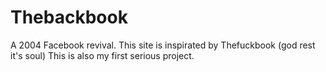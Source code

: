 # Thebackbook
A 2004 Facebook revival.
This site is inspirated by Thefuckbook (god rest it's soul)
This is also my first serious project.
